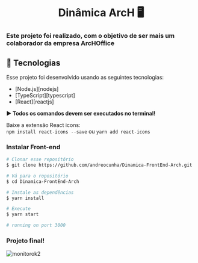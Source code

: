 <h1 align="center">Dinâmica ArcH 🖥</h1>

<h3>Este projeto foi realizado, com o objetivo de ser mais um colaborador da empresa ArcHOffice</h3>

## :rocket: Tecnologias

Esse projeto foi desenvolvido usando as seguintes tecnologias:

- [Node.js][nodejs]
- [TypeScript][typescript]
- [React][reactjs]

<strong>▶ Todos os comandos devem ser executados no terminal!</strong>

Baixe a extensão React icons: <br>
`npm install react-icons --save` ou `yarn add react-icons`

### Instalar Front-end
```bash
# Clonar esse repositório
$ git clone https://github.com/andreocunha/Dinamica-FrontEnd-Arch.git

# Vá para o ropositório
$ cd Dinamica-FrontEnd-Arch

# Instale as dependências
$ yarn install

# Execute
$ yarn start

# running on port 3000 
```

### Projeto final!


![monitorok2](https://user-images.githubusercontent.com/72823794/113741328-e770da80-96d7-11eb-8797-b41ba840839d.png)




